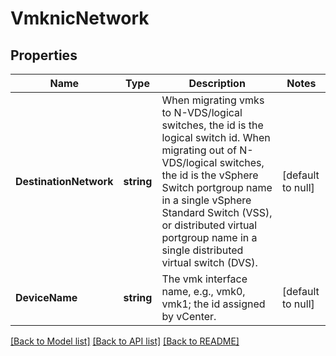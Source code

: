 # VmknicNetwork

## Properties
Name | Type | Description | Notes
------------ | ------------- | ------------- | -------------
**DestinationNetwork** | **string** | When migrating vmks to N-VDS/logical switches, the id is the logical switch id. When migrating out of N-VDS/logical switches, the id is the vSphere Switch portgroup name in a single vSphere Standard Switch (VSS), or distributed virtual portgroup name in a single distributed virtual switch (DVS). | [default to null]
**DeviceName** | **string** | The vmk interface name, e.g., vmk0, vmk1; the id assigned by vCenter. | [default to null]

[[Back to Model list]](../README.md#documentation-for-models) [[Back to API list]](../README.md#documentation-for-api-endpoints) [[Back to README]](../README.md)

